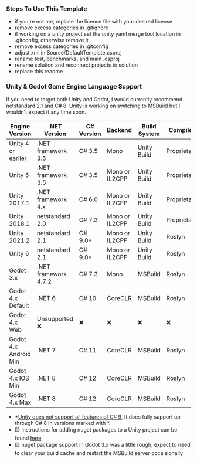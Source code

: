 ### Steps To Use This Template

- if you're not me, replace the license file with your desired license
- remove excess categories in .gitignore
- if working on a unity project set the unity yaml merge tool location in .gitconfig, otherwise remove it
- remove excess categories in .gitconfig
- adjust xml in Source/DefaultTemplate.csproj
- rename test, benchmarks, and main .csproj
- rename solution and reconnect projects to solution
- replace this readme

### Unity & Godot Game Engine Language Support

If you need to target both Unity and Godot, I would currently recommend netstandard 2.1 and C# 8. Unity is working on switching to MSBuild but I wouldn't expect it any time soon.

| Engine Version        | .NET Version         | C# Version | Backend        | Build System   | Compiler     | Nuget |
| --------------------- | -------------------- | ---------- | -------------- | -------------- | ------------ | ----- |
| Unity 4 or earlier    | .NET framework 3.5   | C# 3.5     | Mono           | Unity Build    | Proprietary  | ❌   |
| Unity 5               | .NET framework 3.5   | C# 3.5     | Mono or IL2CPP | Unity Build    | Proprietary  | ❌   |
| Unity 2017.1          | .NET framework 4.x   | C# 6.0     | Mono or IL2CPP | Unity Build    | Proprietary  | 🟨   |
| Unity 2018.1          | netstandard 2.0      | C# 7.3     | Mono or IL2CPP | Unity Build    | Proprietary  | 🟨   |         
| Unity 2021.2          | netstandard 2.1      | C# 9.0*    | Mono or IL2CPP | Unity Build    | Roslyn       | 🟨   |
| Unity 6               | netstandard 2.1      | C# 9.0*    | Mono or IL2CPP | Unity Build    | Roslyn       | 🟨   |
| Godot 3.x             | .NET framework 4.7.2 | C# 7.3     | Mono           | MSBuild        | Roslyn       | 🟨   |
| Godot 4.x Default     | .NET 6               | C# 10      | CoreCLR        | MSBuild        | Roslyn       | ✅   |
| Godot 4.x Web         | Unsupported ❌       | ❌         | ❌            | ❌             | ❌          | ❌   |
| Godot 4.x Android Min | .NET 7               | C# 11      | CoreCLR        | MSBuild        | Roslyn       | ✅   |
| Godot 4.x IOS Min     | .NET 8               | C# 12      | CoreCLR        | MSBuild        | Roslyn       | ✅   |
| Godot 4.x Max         | .NET 8               | C# 12      | CoreCLR        | MSBuild        | Roslyn       | ✅   |

- *[Unity does not support all features of C# 9](https://docs.unity3d.com/2021.2/Documentation/Manual/CSharpCompiler.html), It does fully support up through C# 8 in versions marked with *.
- 🟨 instructions for adding nuget packages to a Unity project can be found [here](https://learn.microsoft.com/en-us/visualstudio/gamedev/unity/unity-scripting-upgrade#add-packages-from-nuget-to-a-unity-project)
- 🟨 nuget package support in Godot 3.x was a little rough, expect to need to clear your build cache and restart the MSBuild server occaisionally
